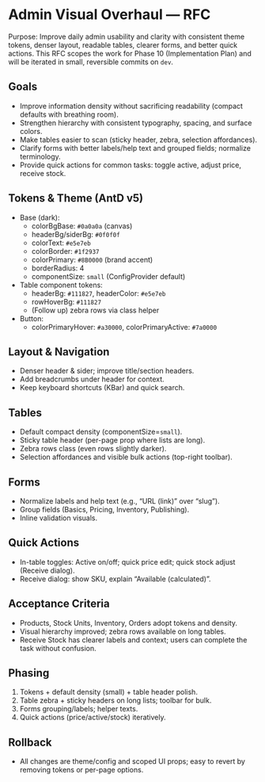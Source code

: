 # Admin Visual Overhaul — RFC

Purpose: Improve daily admin usability and clarity with consistent theme tokens, denser layout, readable tables, clearer forms, and better quick actions. This RFC scopes the work for Phase 10 (Implementation Plan) and will be iterated in small, reversible commits on `dev`.

## Goals
- Improve information density without sacrificing readability (compact defaults with breathing room).
- Strengthen hierarchy with consistent typography, spacing, and surface colors.
- Make tables easier to scan (sticky header, zebra, selection affordances).
- Clarify forms with better labels/help text and grouped fields; normalize terminology.
- Provide quick actions for common tasks: toggle active, adjust price, receive stock.

## Tokens & Theme (AntD v5)
- Base (dark):
  - colorBgBase: `#0a0a0a` (canvas)
  - headerBg/siderBg: `#0f0f0f`
  - colorText: `#e5e7eb`
  - colorBorder: `#1f2937`
  - colorPrimary: `#8B0000` (brand accent)
  - borderRadius: 4
  - componentSize: `small` (ConfigProvider default)
- Table component tokens:
  - headerBg: `#111827`, headerColor: `#e5e7eb`
  - rowHoverBg: `#111827`
  - (Follow up) zebra rows via class helper
- Button:
  - colorPrimaryHover: `#a30000`, colorPrimaryActive: `#7a0000`

## Layout & Navigation
- Denser header & sider; improve title/section headers.
- Add breadcrumbs under header for context.
- Keep keyboard shortcuts (KBar) and quick search.

## Tables
- Default compact density (componentSize=`small`).
- Sticky table header (per-page prop where lists are long).
- Zebra rows class (even rows slightly darker).
- Selection affordances and visible bulk actions (top-right toolbar).

## Forms
- Normalize labels and help text (e.g., “URL (link)” over “slug”).
- Group fields (Basics, Pricing, Inventory, Publishing).
- Inline validation visuals.

## Quick Actions
- In-table toggles: Active on/off; quick price edit; quick stock adjust (Receive dialog).
- Receive dialog: show SKU, explain “Available (calculated)”.

## Acceptance Criteria
- Products, Stock Units, Inventory, Orders adopt tokens and density.
- Visual hierarchy improved; zebra rows available on long tables.
- Receive Stock has clearer labels and context; users can complete the task without confusion.

## Phasing
1) Tokens + default density (small) + table header polish.
2) Table zebra + sticky headers on long lists; toolbar for bulk.
3) Forms grouping/labels; helper texts.
4) Quick actions (price/active/stock) iteratively.

## Rollback
- All changes are theme/config and scoped UI props; easy to revert by removing tokens or per-page options.

